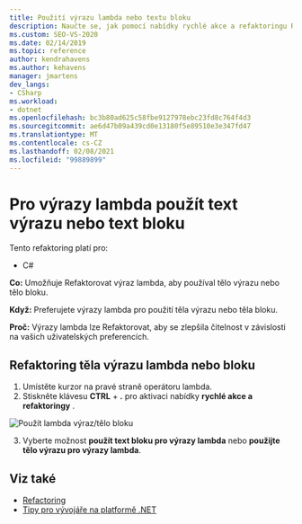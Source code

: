 ```yaml
---
title: Použití výrazu lambda nebo textu bloku
description: Naučte se, jak pomocí nabídky rychlé akce a refaktoringu Refaktorovat výraz lambda, aby se použil text výrazu nebo tělo bloku.
ms.custom: SEO-VS-2020
ms.date: 02/14/2019
ms.topic: reference
author: kendrahavens
ms.author: kehavens
manager: jmartens
dev_langs:
- CSharp
ms.workload:
- dotnet
ms.openlocfilehash: bc3b80ad625c58fbe9127978ebc23fd8c764f4d3
ms.sourcegitcommit: ae6d47b09a439cd0e13180f5e89510e3e347fd47
ms.translationtype: MT
ms.contentlocale: cs-CZ
ms.lasthandoff: 02/08/2021
ms.locfileid: "99889899"
---
```

# <a name="use-expression-body-or-block-body-for-lambda-expressions"></a>Pro výrazy lambda použít text výrazu nebo text bloku

Tento refaktoring platí pro:

- C#

**Co:** Umožňuje Refaktorovat výraz lambda, aby používal tělo výrazu nebo tělo bloku.

**Když:** Preferujete výrazy lambda pro použití těla výrazu nebo těla bloku.

**Proč:** Výrazy lambda lze Refaktorovat, aby se zlepšila čitelnost v závislosti na vašich uživatelských preferencích.

## <a name="lambda-expression-body-or-block-body-refactoring"></a>Refaktoring těla výrazu lambda nebo bloku

1. Umístěte kurzor na pravé straně operátoru lambda.
2. Stiskněte klávesu **CTRL** + **.** pro aktivaci nabídky **rychlé akce a refaktoringy** .

  ![Použít lambda výraz/tělo bloku](media/block-body-lambda.png)

3. Vyberte možnost **použít text bloku pro výrazy lambda** nebo **použijte tělo výrazu pro výrazy lambda**.

## <a name="see-also"></a>Viz také

- [Refactoring](../refactoring-in-visual-studio.md)
- [Tipy pro vývojáře na platformě .NET](../csharp-developer-productivity.md)
